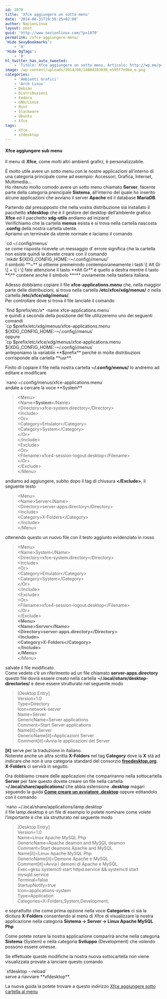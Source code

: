 ```yaml
---
id: 1070
title: 'Xfce aggiungere un sotto menu'
date: '2014-08-31T19:56:25+02:00'
author: NazionLinux
layout: post
guid: 'http://www.nazionlinux.com/?p=1070'
permalink: /xfce-aggiungere-menu/
'Hide SexyBookmarks':
    - '0'
'Hide OgTags':
    - '0'
hl_twitter_has_auto_tweeted:
    - 'Titolo: Xfce aggiungere un sotto menu, Articolo: http://wp.me/p4ANSQ-hg'
image: /wp-content/uploads/2014/08/14804283038_e595f7e9be_o.png
categories:
    - 'Ambienti Grafici'
    - 'Arch Linux'
    - Debian
    - Distribuzioni
    - Fedora
    - GNU/Linux
    - Mint
    - Slackware
    - Ubuntu
    - Xfce
tags:
    - Xfce
    - xfdesktop
---
```


#### Xfce aggiungere sub menu

Il menu di **Xfce**, come molti altri ambienti grafici, è personalizzabile.

È molto utile avere un sotto menu con le nostre applicazioni all’interno di una categoria principale come ad esempio: Accessori, Grafica, Internet, Multimedia…  
Ho ritenuto molto comodo avere un sotto menu chiamato **Server**, facente parte della categoria preincipale **Sistema**, all’interno del quale ho inserito alcune applicazioni che avviano il server **Apache** ed il database **MariaDB**.

Partendo dal presupposto che nella vostra distribuzione sia installato il pacchetto **xfdesktop** che è il gestore del desktop dell’ambiente grafico **Xfce** ed il pacchetto **xdg-utils** andiamo ad iniziare!  
Verifichiamo che la cartella **menus** esista e si trova nella cartella nascosta **.config** della nostra cartella utente.  
Apriamo un terminale da utente normale e laciamo il comando

<div class="wp-terminal">`cd ~/.config/menus`</div>se come risposta ricevete un messaggio d’ errore significa che la cartella non esiste quindi la dovete creare con il comando

<div class="wp-terminal">`mkdir ${XDG_CONFIG_HOME:-~/.config}/menus/`</div>il simbolo **~** si ottieme prememndo contemporaneamente i tasti \[ Alt Gr \] + \[ ì \] fate attenzione il tasto **Alt Gr** è quello a destra mentre il tasto **ì** contiene anche il simbolo **^** ovviamente nella tastiera italiana.

Adesso dobbiamo copiare il file **xfce-applications.menu** che, nella maggior parte delle distribuzioni, si trova nella cartella **/etc/xfce/xdg/menus/** o nella cartella **/etc/xfce/xdg/menus/**.  
Per controllare dove si trova il file lanciate il comando

<div class="wp-terminal">`find $prefix/etc/x* -name xfce-applications.menu`</div>e quindi a seconda della posizione del file utilizzeremo uno dei seguenti comandi

<div class="wp-terminal">`cp $prefix/etc/xdg/menus/xfce-applications.menu ${XDG_CONFIG_HOME:-~/.config}/menus`</div>oppure

<div class="wp-terminal">`cp $prefix/etc/xfce/xdg/menus/xfce-applications.menu ${XDG_CONFIG_HOME:-~/.config}/menus`</div>anteponiamo la variabile **$prefix** perchè in molte distribuzioni corrisponde alla cartella **usr**.

Finito di copiare il file nella nostra cartella **~/.config/menus/** lo andremo ad editare e modificare

<div class="wp-terminal">`nano ~/.config/menus/xfce-applications.menu`</div>andate a cercare la voce **System**

> &lt;Menu&gt;  
>  &lt;Name&gt;**System**&lt;/Name&gt;  
>  &lt;Directory&gt;xfce-system.directory&lt;/Directory&gt;  
>  &lt;Include&gt;  
>  &lt;Or&gt;  
>  &lt;Category&gt;Emulator&lt;/Category&gt;  
>  &lt;Category&gt;System&lt;/Category&gt;  
>  &lt;/Or&gt;  
>  &lt;/Include&gt;  
>  &lt;Exclude&gt;  
>  &lt;Or&gt;  
>  &lt;Filename&gt;xfce4-session-logout.desktop&lt;/Filename&gt;  
>  &lt;/Or&gt;  
>  &lt;/Exclude&gt;  
>  &lt;/Menu&gt;

andiamo ad aggiungere, subito dopo il tag di chiusura **&lt;/Exclude&gt;**, il seguente testo

> &lt;Menu&gt;  
>  &lt;Name&gt;Server&lt;/Name&gt;  
>  &lt;Directory&gt;server-apps.directory&lt;/Directory&gt;  
>  &lt;Include&gt;  
>  &lt;Category&gt;X-Folders&lt;/Category&gt;  
>  &lt;/Include&gt;  
>  &lt;/Menu&gt;

ottenendo questo un nuovo file con il testo aggiunto evidenziato in rosso

> &lt;Menu&gt;  
>  &lt;Name&gt;System&lt;/Name&gt;  
>  &lt;Directory&gt;xfce-system.directory&lt;/Directory&gt;  
>  &lt;Include&gt;  
>  &lt;Or&gt;  
>  &lt;Category&gt;Emulator&lt;/Category&gt;  
>  &lt;Category&gt;System&lt;/Category&gt;  
>  &lt;/Or&gt;  
>  &lt;/Include&gt;  
>  &lt;Exclude&gt;  
>  &lt;Or&gt;  
>  &lt;Filename&gt;xfce4-session-logout.desktop&lt;/Filename&gt;  
>  &lt;/Or&gt;  
>  &lt;/Exclude&gt;  
>  **&lt;Menu&gt;  
>  &lt;Name&gt;Server&lt;/Name&gt;  
>  &lt;Directory&gt;server-apps.directory&lt;/Directory&gt;  
>  &lt;Include&gt;  
>  &lt;Category&gt;X-Folders&lt;/Category&gt;  
>  &lt;/Include&gt;  
>  &lt;/Menu&gt;**  
>  &lt;/Menu&gt;

salvate il file modificato.  
Come vedete c’è un riferimento ad un file chiamato **server-apps.directory** questo file dovrà essere creato nella cartella **~/.local/share/desktop-directories/** e deve essere strutturato nel seguente modo

> \[Desktop Entry\]  
> Version=1.0  
> Type=Directory  
> Icon=network-server  
> Name=Server  
> GenericName=Server applications  
> Comment=Start Server applications  
> Name\[it\]=Server  
> GenericName\[it\]=Applicazioni Server  
> Comment\[it\]=Avvia le applicazioni del Server

**\[it\]** serve per la traduzione in italiano.  
Noterete anche un altra scritta **X-Folders** nel tag **Category** dove la **X** stà ad indicare che non è una categoria standard del consorzio **[freedesktop.org](http://standards.freedesktop.org/menu-spec/latest/apa.html#main-category-registry "Freedesktop.org")**.  
**X-Folders** ci servirà in seguito.

Ora dobbiamo creare delle applicazioni che compariranno nella sottocartella **Server** per fare questo dovete creare un file nella cartella **~/.local/share/applications/** che abbia estensione **.desktop** magari seguendo la guida **[Come creare un avviatore .desktop](http://www.nazionlinux.com/come-creare-un-avviatore-desktop/ "Come creare un avviatore .desktop")** oppure editandolo con il comando

<div class="wp-terminal">`nano ~/.local/share/applications/lamp.desktop`</div>il file lamp.desktop è un file di esempio lo potete nominare come volete l’importante è che sia strutturato nel seguente modo

> \[Desktop Entry\]  
> Version=1.0  
> Name=Linux Apache MySQL Php  
> GenericName=Apache deamon and MySQL deamon  
> Comment=Start deamons Apache and MySQL  
> Name\[it\]=Linux Apache MySQL Php  
> GenericName\[it\]=Demone Apache e MySQL  
> Comment\[it\]=Avvia i demoni di Apache e MySQL  
> Exec=gksu systemctl start httpd.service &amp;&amp; systemctl start mysqld.service  
> Terminal=false  
> StartupNotify=true  
> Icon=applications-system  
> Type=Application  
> Categories=X-Folders;System;Development;

e soprattutto che come prima opzione nella voce **Categories** ci sia la dicitura **X-Folders** consentendo al menù di Xfce di visualizzare la nostra applicazione nella categoria **Sistema -&gt; Server -&gt; Linux Apache MySQL Php**

Come potete notare la nostra applicazione comparirà anche nella categoria **Sistema** (System) e nella categoria **Sviluppo** (Development) che volendo possono essere omesse.

Se effettuate queste modifiche la nostra nuova sottocartella non viene visualizzata provate a lanciare questo comando

<div class="wp-terminal">`xfdesktop --reload`</div>serve a riavviare **xfdesktop**.

La nuova guida la potete trovare a questo indirizzo [Xfce aggiungere sotto cartella al menu](http://www.nazionlinux.com/xfce-aggiungere-cartella-al-menu/)